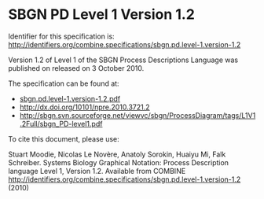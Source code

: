 # SBGN PD Level 1 Version 1.2
Identifier for this specification is: http://identifiers.org/combine.specifications/sbgn.pd.level-1.version-1.2

Version 1.2 of Level 1 of the SBGN Process Descriptions Language was published on released on 3 October 2010.

The specification can be found at:

* [sbgn.pd.level-1.version-1.2.pdf](./files/sbgn.pd.level-1.version-1.2.pdf)
* http://dx.doi.org/10101/npre.2010.3721.2
* http://sbgn.svn.sourceforge.net/viewvc/sbgn/ProcessDiagram/tags/L1V1.2Full/sbgn_PD-level1.pdf

To cite this document, please use:

Stuart Moodie, Nicolas Le Novère, Anatoly Sorokin, Huaiyu Mi, Falk Schreiber. Systems Biology Graphical Notation: Process Description language Level 1, Version 1.2. Available from COMBINE http://identifiers.org/combine.specifications/sbgn.pd.level-1.version-1.2 (2010)